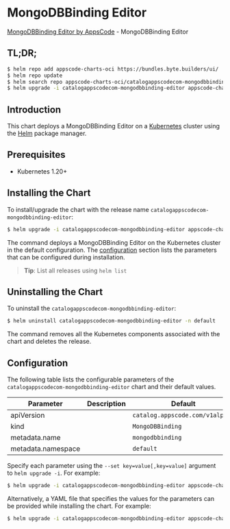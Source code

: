 # MongoDBBinding Editor

[MongoDBBinding Editor by AppsCode](https://appscode.com) - MongoDBBinding Editor

## TL;DR;

```bash
$ helm repo add appscode-charts-oci https://bundles.byte.builders/ui/
$ helm repo update
$ helm search repo appscode-charts-oci/catalogappscodecom-mongodbbinding-editor --version=v0.9.0
$ helm upgrade -i catalogappscodecom-mongodbbinding-editor appscode-charts-oci/catalogappscodecom-mongodbbinding-editor -n default --create-namespace --version=v0.9.0
```

## Introduction

This chart deploys a MongoDBBinding Editor on a [Kubernetes](http://kubernetes.io) cluster using the [Helm](https://helm.sh) package manager.

## Prerequisites

- Kubernetes 1.20+

## Installing the Chart

To install/upgrade the chart with the release name `catalogappscodecom-mongodbbinding-editor`:

```bash
$ helm upgrade -i catalogappscodecom-mongodbbinding-editor appscode-charts-oci/catalogappscodecom-mongodbbinding-editor -n default --create-namespace --version=v0.9.0
```

The command deploys a MongoDBBinding Editor on the Kubernetes cluster in the default configuration. The [configuration](#configuration) section lists the parameters that can be configured during installation.

> **Tip**: List all releases using `helm list`

## Uninstalling the Chart

To uninstall the `catalogappscodecom-mongodbbinding-editor`:

```bash
$ helm uninstall catalogappscodecom-mongodbbinding-editor -n default
```

The command removes all the Kubernetes components associated with the chart and deletes the release.

## Configuration

The following table lists the configurable parameters of the `catalogappscodecom-mongodbbinding-editor` chart and their default values.

|     Parameter      | Description |                  Default                   |
|--------------------|-------------|--------------------------------------------|
| apiVersion         |             | <code>catalog.appscode.com/v1alpha1</code> |
| kind               |             | <code>MongoDBBinding</code>                |
| metadata.name      |             | <code>mongodbbinding</code>                |
| metadata.namespace |             | <code>default</code>                       |


Specify each parameter using the `--set key=value[,key=value]` argument to `helm upgrade -i`. For example:

```bash
$ helm upgrade -i catalogappscodecom-mongodbbinding-editor appscode-charts-oci/catalogappscodecom-mongodbbinding-editor -n default --create-namespace --version=v0.9.0 --set apiVersion=catalog.appscode.com/v1alpha1
```

Alternatively, a YAML file that specifies the values for the parameters can be provided while
installing the chart. For example:

```bash
$ helm upgrade -i catalogappscodecom-mongodbbinding-editor appscode-charts-oci/catalogappscodecom-mongodbbinding-editor -n default --create-namespace --version=v0.9.0 --values values.yaml
```

